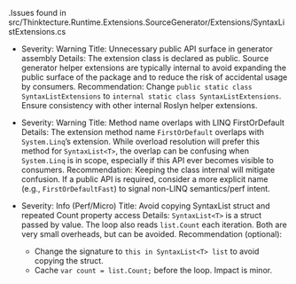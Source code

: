 .Issues found in src/Thinktecture.Runtime.Extensions.SourceGenerator/Extensions/SyntaxListExtensions.cs

- Severity: Warning
  Title: Unnecessary public API surface in generator assembly
  Details: The extension class is declared as public. Source generator helper extensions are typically internal to avoid expanding the public surface of the package and to reduce the risk of accidental usage by consumers.
  Recommendation: Change `public static class SyntaxListExtensions` to `internal static class SyntaxListExtensions`. Ensure consistency with other internal Roslyn helper extensions.

- Severity: Warning
  Title: Method name overlaps with LINQ FirstOrDefault
  Details: The extension method name `FirstOrDefault` overlaps with `System.Linq`’s extension. While overload resolution will prefer this method for `SyntaxList<T>`, the overlap can be confusing when `System.Linq` is in scope, especially if this API ever becomes visible to consumers.
  Recommendation: Keeping the class internal will mitigate confusion. If a public API is required, consider a more explicit name (e.g., `FirstOrDefaultFast`) to signal non-LINQ semantics/perf intent.

- Severity: Info (Perf/Micro)
  Title: Avoid copying SyntaxList<T> struct and repeated Count property access
  Details: `SyntaxList<T>` is a struct passed by value. The loop also reads `list.Count` each iteration. Both are very small overheads, but can be avoided.
  Recommendation (optional): 
    - Change the signature to `this in SyntaxList<T> list` to avoid copying the struct.
    - Cache `var count = list.Count;` before the loop. Impact is minor.
